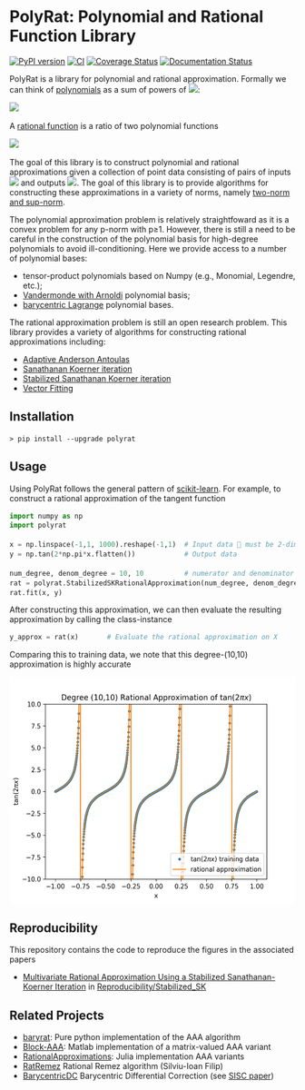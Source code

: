 # PolyRat: Polynomial and Rational Function Library

[![PyPI version](https://badge.fury.io/py/polyrat.svg)](https://badge.fury.io/py/polyrat)
[![CI](https://github.com/jeffrey-hokanson/polyrat/workflows/CI/badge.svg)](https://github.com/jeffrey-hokanson/polyrat/actions?query=workflow%3ACI)
[![Coverage Status](https://coveralls.io/repos/github/jeffrey-hokanson/polyrat/badge.svg?branch=master)](https://coveralls.io/github/jeffrey-hokanson/polyrat?branch=master)
[![Documentation Status](https://readthedocs.org/projects/polyrat/badge/?version=latest)](https://polyrat.readthedocs.io/en/latest/?badge=latest)

PolyRat is a library for polynomial and rational approximation.
Formally we can think of [polynomials](https://en.wikipedia.org/wiki/Polynomial#Polynomial_functions) as a sum of powers of <img src="https://render.githubusercontent.com/render/math?math=x">:

<img src="https://render.githubusercontent.com/render/math?math=p(x)=\displaystyle\sum_{k=0}^m a_kx^k.">

A [rational function](https://en.wikipedia.org/wiki/Rational_function) is a ratio of two polynomial functions

<img src="https://render.githubusercontent.com/render/math?math=r(x)=\displaystyle\frac{p(x)}{q(x)}=\frac{\sum_{k=0}^m a_kx^k}{\sum_{k=0}^n b_k x^k}.">

The goal of this library is to construct polynomial and rational approximations
given a collection of point data consisting of pairs of 
inputs <img src="https://render.githubusercontent.com/render/math?math=x_j\in \mathbb{C}^d">
and outputs <img src="https://render.githubusercontent.com/render/math?math=y_j\in \mathbb{C}^D">.
The goal of this library is to provide algorithms for constructing these approximations
in a variety of norms, namely [two-norm and sup-norm](https://en.wikipedia.org/wiki/Norm_(mathematics)#p-norm).

The polynomial approximation problem is relatively straightfoward
as it is a convex problem for any p-norm with p≥1.
However, there is still a need to be careful 
in the construction of the polynomial basis for high-degree polynomials
to avoid ill-conditioning.
Here we provide access to a number of polynomial bases:

* tensor-product polynomials based on Numpy (e.g., Monomial, Legendre, etc.);
* [Vandermonde with Arnoldi](https://arxiv.org/abs/1911.09988) polynomial basis;
* [barycentric Lagrange](https://doi.org/10.1137/S0036144502417715) polynomial bases.

The rational approximation problem is still an open research problem.
This library provides a variety of algorithms for constructing rational approximations
including:

* [Adaptive Anderson Antoulas](https://doi.org/10.1137/16M1106122)
* [Sanathanan Koerner iteration](https://doi.org/10.1109/TAC.1963.1105517)
* [Stabilized Sanathanan Koerner iteration](https://arxiv.org/abs/2009.10803)
* [Vector Fitting](https://doi.org/10.1109/61.772353)




## Installation

    > pip install --upgrade polyrat


## Usage

Using PolyRat follows the general pattern of [scikit-learn](https://scikit-learn.org/stable/).
For example, to construct a rational approximation of the tangent function

```python
import numpy as np
import polyrat

x = np.linspace(-1,1, 1000).reshape(-1,1)  # Input data 🚨 must be 2-dimensional
y = np.tan(2*np.pi*x.flatten())            # Output data

num_degree, denom_degree = 10, 10          # numerator and denominator degrees 
rat = polyrat.StabilizedSKRationalApproximation(num_degree, denom_degree)
rat.fit(x, y)
```

After constructing this approximation, we can then evaluate 
the resulting approximation by calling the class-instance

```python
y_approx = rat(x)		# Evaluate the rational approximation on X
```

Comparing this to training data, we note
that this degree-(10,10) approximation is highly accurate 
<p align="center">
<img src="tan.png" alt="A rational approximation of the tangent function" height="400" style="display: block; margin: 0 auto" />
</p>




## Reproducibility

This repository contains the code to reproduce the figures in the associated papers

* [Multivariate Rational Approximation Using a Stabilized Sanathanan-Koerner Iteration](https://arxiv.org/abs/2009.10803)
  in [Reproducibility/Stabilized_SK](Reproducibility/Stabilized_SK)


## Related Projects

* [baryrat](https://github.com/c-f-h/baryrat): Pure python implementation of the AAA algorithm
* [Block-AAA](https://github.com/nla-group/block_aaa): Matlab implementation of a matrix-valued AAA variant
* [RationalApproximations](https://github.com/billmclean/RationalApproximations): Julia implementation AAA variants
* [RatRemez](https://github.com/sfilip/ratremez) Rational Remez algorithm (Silviu-Ioan Filip)
* [BarycentricDC](https://github.com/sfilip/barycentricDC) Barycentric Differential Correction (see [SISC paper](https://doi.org/10.1137/17M1132409))


